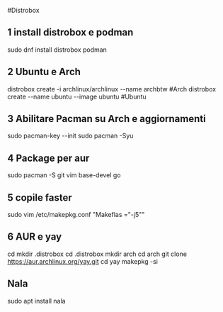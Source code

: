 #Distrobox

## 1 install distrobox e podman
sudo dnf install distrobox podman

## 2 Ubuntu e Arch
distrobox create -i archlinux/archlinux --name archbtw #Arch
distrobox create --name ubuntu --image ubuntu #Ubuntu

## 3 Abilitare Pacman su Arch e aggiornamenti
sudo pacman-key --init
sudo pacman -Syu

## 4 Package per aur
sudo pacman -S git vim base-devel go

## 5 copile faster
sudo vim /etc/makepkg.conf
"Makeflas ="-j5""

## 6 AUR e yay
cd
mkdir .distrobox
cd .distrobox
mkdir arch
cd arch
git clone https://aur.archlinux.org/yay.git
cd yay
makepkg -si

## Nala
sudo apt install nala



